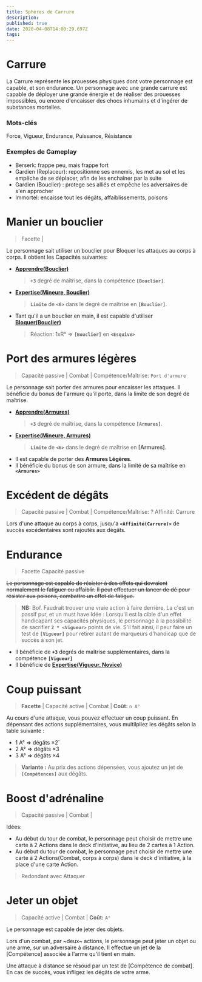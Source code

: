 ```yaml
---
title: Sphères de Carrure
description: 
published: true
date: 2020-04-08T14:00:29.697Z
tags: 
---
```


# Carrure

La Carrure représente les prouesses physiques dont votre personnage est capable, et son endurance. Un personnage avec une grande carrure est capable de déployer une grande énergie et de réaliser des prouesses impossibles, ou encore d'encaisser des chocs inhumains et d'ingérer de substances mortelles.

### Mots-clés

Force, Vigueur, Endurance, Puissance, Résistance

### Exemples de Gameplay

- Berserk: frappe peu, mais frappe fort
- Gardien (Replaceur): repositionne ses ennemis, les met au sol et les empêche de se déplacer, afin de les enchaîner par la suite
- Gardien (Bouclier) : protege ses alliés et empêche les adversaires de s'en approcher
- Immortel: encaisse tout les dégâts,  affaiblissements, poisons

#  Manier un bouclier

> Facette |

Le personnage sait utiliser un bouclier pour Bloquer les attaques au corps à corps. Il obtient les Capacités suivantes:

* **[Apprendre(Bouclier)](https://trello.com/c/okzDUbWA)**
    > **`+3`** degré de maîtrise, dans la compétence **`[Bouclier]`**.
* **[Expertise(Mineure, Bouclier)](https://trello.com/c/0EKOzT2h)**
    > **`Limite`** de **`<6>`** dans le degré de maîtrise en **`[Bouclier]`**.
* Tant qu'il a un bouclier en main, il est capable d'utiliser **[Bloquer(Bouclier)](https://trello.com/c/djn43Sx7)**
    > Réaction:
    > 1xR° => **`[Bouclier]`** en **`<Esquive>`**
    
 # Port des armures légères

> Capacité passive | Combat |
> Compétence/Maîtrise: `Port d'armure`

Le personnage sait porter des armures pour encaisser les attaques. Il bénéficie du bonus de l'armure qu'il porte, dans la limite de son degré de maîtrise. 

* **[Apprendre(Armures)](https://trello.com/c/okzDUbWA)**
    > **`+3`** degré de maîtrise, dans la compétence **`[Armures]`**.
* **[Expertise(Mineure, Armures)](https://trello.com/c/0EKOzT2h)**
    > **`Limite`** de **`<6>`** dans le degré de maîtrise en **[Armures]**.
* Il est capable de porter des **Armures Légères**.
* Il bénéficie du bonus de son armure, dans la limité de sa maîtrise en **`<Armures>`**
    > 
    >

# Excédent de dégâts

> Capacité passive | Combat |
> Compétence/Maîtrise: ?
> Affinité: Carrure

Lors d'une attaque au corps à corps, jusqu'a **`<Affinité(Carrure)>`** de succès excédentaires sont rajoutés aux dégâts.

# Endurance
> Facette
> Capacité passive

~~Le personnage est capable de résister à des effets qui devraient normalement le fatiguer ou affaiblir.~~
~~Il peut effectuer un lancer de dé pour résister aux poisons, combattre un effet de fatigue.~~
> **NB:**
Bof. Faudrait trouver une vraie action à faire derrière. La c'est un passif pur, et un must have
Idée : Lorsqu'il est la cible d'un effet handicapant ses capacités physiques, le personnage à la possibilité de sacrifier **`2 * <Vigueur>`** points de vie. S'il fait ainsi, il peur faire un test de **`[Vigueur]`** pour retirer autant de marqueurs d'handicap que de succès à son jet.

* Il bénéficie de **`+3`** degrés de maîtrise supplémentaires, dans la compétence **`[Vigueur]`**
* Il bénéficie de **[Expertise(Vigueur, Novice)](https://trello.com/c/0EKOzT2h)**

# Coup puissant

> **Facette** |
> Capacité active | Combat |
> **Coût:** `n A°`

Au cours d'une attaque, vous pouvez effectuer un coup puissant. En dépensant des actions supplémentaires, vous multilpliez les dégâts selon la table suivante :
- 1 A° => dégâts ×2`
- 2 A° => dégâts ×3
- 3 A° => dégâts ×4

> **Variante :**
Au prix des actions dépensées, vous ajoutez un jet de **`[Compétences]`** aux dégâts.

# Boost d'adrénaline
> Capacité passive | Combat |

Idées: 

* Au début du tour de combat, le personnage peut choisir de mettre une carte à 2 Actions dans le deck d'initiative, au lieu de 2 cartes à 1 Action.
* Au début du tour de combat, le personnage peut choisir de mettre une carte à 2 Actions(Combat, corps à corps) dans le deck d'initiative,  à la place d'une carte Action.

> Redondant avec Attaquer

# Jeter un objet

> Capacité active | Combat |
> **Coût:** `A°`

Le personnage est capable de jeter des objets.

Lors d'un combat, par ~deux~ actions, le personnage peut jeter un objet ou une arme, sur un adversaire à distance.
Il effectue un jet de la [Compétence] associée à l'arme qu'il tient en main.

Une attaque à distance se résoud par un test de [Compétence de combat]. En cas de succès, vous infligez les dégâts de votre arme.

